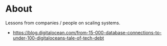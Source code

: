 # About

Lessons from companies / people on scaling systems.

- https://blog.digitalocean.com/from-15-000-database-connections-to-under-100-digitaloceans-tale-of-tech-debt

